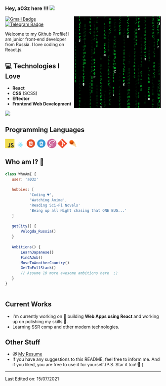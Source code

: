 
### Hey, a03z here !!! <img src="https://media.giphy.com/media/hvRJCLFzcasrR4ia7z/giphy.gif" width="25px">


<img src = 'https://github.com/a03z/a03z/blob/main/images/matrix.gif' alt = 'Awesome Matrix Code' align='right'/>

 [![Gmail Badge](https://img.shields.io/badge/-danyasmeloff@gmail.com-c14438?style=flat-square&logo=Gmail&logoColor=white&link=mailto:danyasmeloff@gmail.com)](mailto:danyasmeloff@gmail.com)  [![Telegram Badge](https://img.shields.io/badge/-@a03zd-4381C1?style=flat-square&logo=Telegram&logoColor=white&link=https://t.me/a03zd)](https://t.me/a03zd) 


Welcome to my Github Profile! I am junior front-end developer from Russia. I love coding on React.js.

## 💻 Technologies I Love
* **React**
* **CSS** (SCSS)
* **Effector**
* **Frontend  Web Development**

<img src = "https://github-readme-stats.vercel.app/api/top-langs/?username=a03z&layout=compact">

## Programming Languages
<img src = 'https://github.com/a03z/a03z/blob/main/images/js.png' width='30'/> <img src = 'https://github.com/a03z/a03z/blob/main/images/react.png' width='30'/> <img src = 'https://github.com/a03z/a03z/blob/main/images/html.png' width='30'/> <img src = 'https://github.com/a03z/a03z/blob/main/images/css.png' width='30'/> <img src = 'https://github.com/a03z/a03z/blob/main/images/sass.png' height='30'/> <img src = 'https://github.com/a03z/a03z/blob/main/images/git.png' height='30'/>  <img src = 'https://github.com/a03z/a03z/blob/main/images/effector.png' height='30'/> 
 
 ## Who am I? 🧑
 ```JavaScript
 class WhoAmI {
    user: 'a03z'

    hobbies: [
			'Coding ♥',
			'Watching Anime',
			'Reading Sci-Fi Novels'
			'Being up all Night chasing that ONE BUG...'
	]
	
	getCity() {
        Vologda_Russia()
    }
	
    Ambitions() {
		LearnJapanese()
		FindAJob()
		MoveToAnotherCountry()
		GetToFullStack()
		// Assume 10 more awesome ambitions here  ;)
    }
}
	
 ```
 
## Current Works
 * I'm currently working on 🔭 building **Web Apps using React** and working up on polishing my skills 🌱.
 * Learning SSR comp and other modern technologies.
 
## Other Stuff
  - 😻 [My Resume](https://docs.google.com/document/d/1kXZPwesVQtPVYJFJYJ1mA0v797O8nZcLQY_OkWT7v8Y)
  - If you have any suggestions to this README, feel free to inform me. And if you liked, you are free to use it for yourself.(P.S. Star it too!!:grimacing: )

  ___

Last Edited on: 15/07/2021
